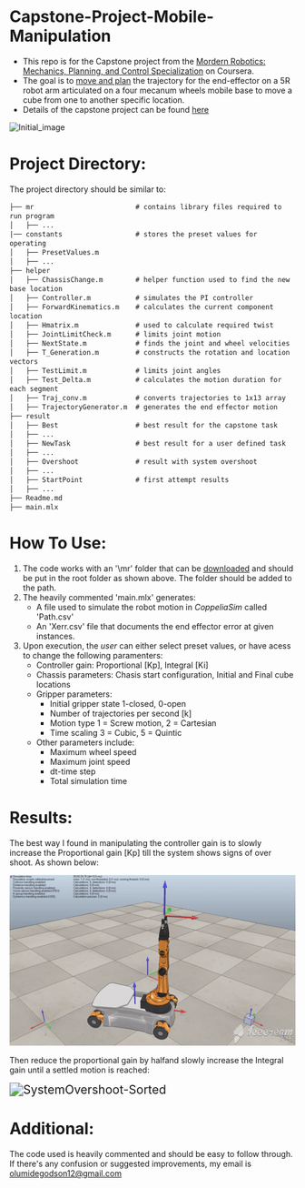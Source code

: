 # Capstone-Project-Mobile-Manipulation
* This repo is for the Capstone project from the [Mordern Robotics: Mechanics, Planning, and Control Specialization](https://www.coursera.org/specializations/modernrobotics) on Coursera.
* The goal is to [move and plan]() the trajectory for the end-effector on a 5R robot arm articulated on a four mecanum wheels mobile base to move a cube from one to another specific location.
* Details of the capstone project can be found [here](http://hades.mech.northwestern.edu/index.php/Mobile_Manipulation_Capstone)

![Initial_image](http://hades.mech.northwestern.edu/images/3/33/Yb-book.png)

# Project Directory:
The project directory should be similar to:
```
├── mr                         # contains library files required to run program
│   ├── ...
|── constants                  # stores the preset values for operating                   
│   ├── PresetValues.m
│   ├── ...
├── helper                     
│   ├── ChassisChange.m        # helper function used to find the new base location
│   ├── Controller.m           # simulates the PI controller   
│   ├── ForwardKinematics.m    # calculates the current component location
│   ├── Hmatrix.m              # used to calculate required twist
│   ├── JointLimitCheck.m      # limits joint motion
│   ├── NextState.m            # finds the joint and wheel velocities
│   ├── T_Generation.m         # constructs the rotation and location vectors 
│   ├── TestLimit.m            # limits joint angles
│   ├── Test_Delta.m           # calculates the motion duration for each segment
│   ├── Traj_conv.m            # converts trajectories to 1x13 array
│   ├── TrajectoryGenerator.m  # generates the end effector motion
├── result
│   ├── Best                   # best result for the capstone task
│   ├── ...
│   ├── NewTask                # best result for a user defined task
│   ├── ...
│   ├── Overshoot              # result with system overshoot
│   ├── ...
│   ├── StartPoint             # first attempt results
│   ├── ...
├── Readme.md
├── main.mlx
```

# How To Use:
1. The code works with an '\mr' folder that can be [downloaded](https://github.com/NxRLab/ModernRobotics) and should be put in the root folder as shown above. The folder should be added to the path.
2. The heavily commented 'main.mlx' generates:
	* A file used to simulate the robot motion in *CoppeliaSim* called 'Path.csv'
	* An 'Xerr.csv' file that documents the end effector error at given instances.
3. Upon execution, the *user* can either select preset values, or have acess to change the following paramenters:
	* Controller gain: Proportional [Kp], Integral [Ki]
	* Chassis parameters: Chasis start configuration, Initial and Final cube locations
	* Gripper parameters:
		* Initial gripper state 1-closed, 0-open
		* Number of trajectories per second [k]
		* Motion type 1 = Screw motion, 2 = Cartesian 
		* Time scaling 3 = Cubic, 5 = Quintic
	* Other parameters include:
		* Maximum wheel speed
		* Maximum joint speed
		* dt-time step
		* Total simulation time

# Results:
The best way I found in manipulating the controller gain is to slowly increase the Proportional gain [Kp] till the system shows signs of over shoot. As shown below:

<img src="./result/Overshoot/Overshoot.gif" alt="SystemOvershoot" style="zoom: 150%;"/>

Then reduce the proportional gain by halfand slowly increase the Integral gain until a settled motion is reached:

<img src="./result/NewTask/Overshoot-Sorted.gif" alt="SystemOvershoot-Sorted" style="zoom: 150%;"/>

# Additional:
The code used is heavily commented and should be easy to follow through. If there's any confusion or suggested improvements, my email is olumidegodson12@gmail.com

